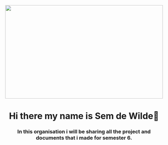 <img src="https://i.postimg.cc/XY1W30Fr/tumblr-13d2c753eed929097cc13bbb1d3e482c-1509237a-2048.gif" width="100%" height="300px"/>


<h1 align="center"> Hi there my name is Sem de Wilde👋 </h1>

<h3 align="center"> In this organisation i will be sharing all the project and documents that i made for semester 6. </h3>
